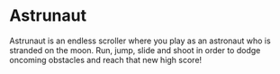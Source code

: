 # Astrunaut
 Astrunaut is an endless scroller where you play as an astronaut who is stranded on the moon. Run, jump, slide and shoot in order to dodge oncoming obstacles and reach that new high score!
 
 
